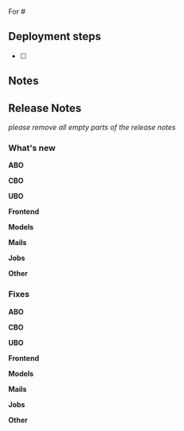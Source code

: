 For #

## Deployment steps
  - [ ]

## Notes

## Release Notes
_please remove all empty parts of the release notes_

### What's new
__ABO__

__CBO__

__UBO__

__Frontend__

__Models__

__Mails__

__Jobs__

__Other__

### Fixes
__ABO__

__CBO__

__UBO__

__Frontend__

__Models__

__Mails__

__Jobs__

__Other__


